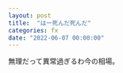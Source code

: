 ```yaml
---
layout: post
title:  "はー死んだ死んだ"
categories: fx
date: "2022-06-07 00:00:00"
---
```


無理だって異常過ぎるわ今の相場。


